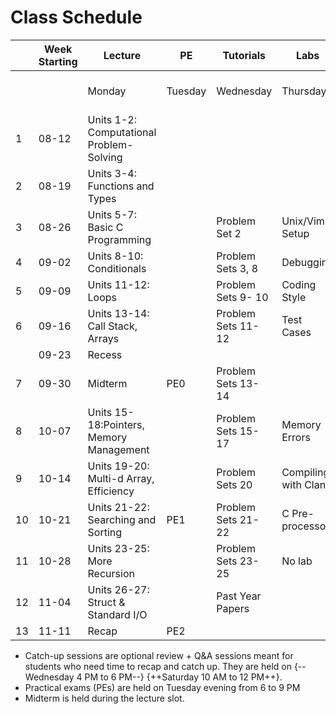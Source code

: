 # Class Schedule

|  | Week Starting | Lecture                          | PE      | Tutorials          | Labs     | Catch-Up Sessions | 
|--|---------------|----------------------------------|---------|--------------------|----------|-------------------|
|  |       | Monday                                   | Tuesday | Wednesday          | Thursday | {--Wednesday--} {++Saturday++} |
|1 | 08-12 | Units 1-2: Computational Problem-Solving |         |                    |          |                   | 
|2 | 08-19 | Units 3-4: Functions and Types 	      |         |                    |          |                   |
|3 | 08-26 | Units 5-7: Basic C Programming           |         | Problem Set 2      | Unix/Vim Setup |	Session 1   |
|4 | 09-02 | Units 8-10: Conditionals                 |         | Problem Sets 3, 8  | Debugging |                  |
|5 | 09-09 | Units 11-12: Loops                       |         | Problem Sets 9- 10 | Coding Style |               |
|6 | 09-16 | Units 13-14: Call Stack, Arrays          |         | Problem Sets 11-12 | Test Cases | Session 2       |
|  | 09-23 | Recess                                   |         |                    |          |                   |
|7 | 09-30 | Midterm                                  | PE0     | Problem Sets 13-14 |          |                   |
|8 | 10-07 | Units 15-18:Pointers, Memory Management  |         | Problem Sets 15-17 | Memory Errors |              |
|9 | 10-14 | Units 19-20: Multi-d Array, Efficiency   |         | Problem Sets 20    | Compiling with Clang |       |
|10 | 10-21 | Units 21-22: Searching and Sorting      | PE1     | Problem Sets 21-22 | C Pre-processor | Session 3  |
|11 | 10-28 | Units 23-25: More Recursion             |         | Problem Sets 23-25 | No lab   |                   |
|12 | 11-04 | Units 26-27: Struct & Standard I/O      |         | Past Year Papers   |          |                   | 
|13 | 11-11 | Recap 	                              | PE2     |                    |          | Session 4         |


-   Catch-up sessions are optional review + Q&A sessions meant for students who need time to recap and catch up. They are held on {--Wednesday 4 PM to 6 PM--} {++Saturday 10 AM to 12 PM++}.
-   Practical exams (PEs) are held on Tuesday evening from 6 to 9 PM
-   Midterm is held during the lecture slot.

